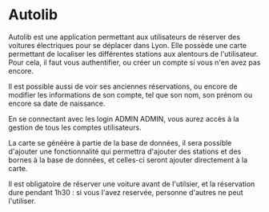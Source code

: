 # Autolib


Autolib est une application permettant aux utilisateurs de réserver des voitures électriques pour se déplacer dans Lyon. Elle possède une carte permettant de localiser les différentes stations aux alentours de l'utilisateur. Pour cela, il faut vous authentifier, ou créer un compte si vous n'en avez pas encore. 

Il est possible aussi de voir ses anciennes réservations, ou encore de modifier les informations de son compte, tel que son nom, son prénom ou encore sa date de naissance. 

En se connectant avec les login ADMIN ADMIN, vous aurez accès à la gestion de tous les comptes utilisateurs.

La carte se généère à partie de la base de données, il sera possible d'ajouter une fonctionnalité qui permettra d'ajouter des stations et des bornes à la base de données, et celles-ci seront ajouter directement à la carte.

Il est obligatoire de réserver une voiture avant de l'utilsier, et la réservation dure pendant 1h30 : si vous l'avez reservée, personne d'autres ne peut l'utiliser. 

